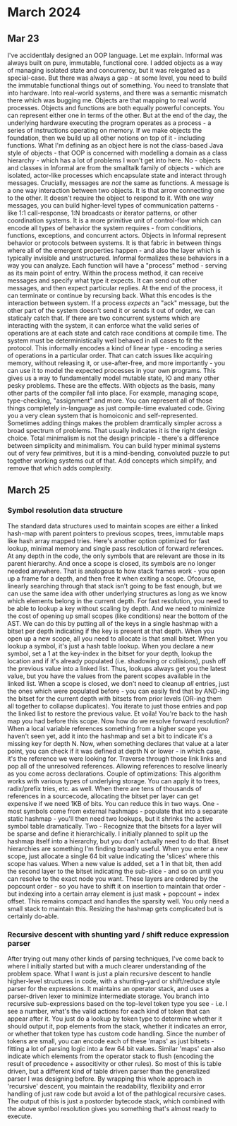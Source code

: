 # March 2024

## Mar 23
I've accidentlaly designed an OOP language. Let me explain.
Informal was always built on pure, immutable, functional core. I added objects as a way of managing isolated state and concurrency, but it was relegated as a special-case. But there was always a gap - at some level, you need to build the immutable functional things out of something. You need to translate that into hardware. Into real-world systems, and there was a semantic mismatch there which was bugging me.
Objects are that mapping to real world processes. Objects and functions are both equally powerful concepts. You can represent either one in terms of the other. But at the end of the day, the underlying hardware executing the program operates as a process - a series of instructions operating on memory. If we make objects the foundation, then we build up all other notions on top of it - including functions. 
What I'm defining as an object here is not the class-based Java style of objects - that OOP is concerned with modelling a domain as a class hierarchy - which has a lot of problems I won't get into here.
No - objects and classes in Informal are from the smalltalk family of objects - which are isolated, actor-like processes which encapsulate state and interact through messages.
Crucially, messages are *not* the same as functions. A message is a one way interaction between two objects. It is that arrow connecting one to the other. It doesn't require the object to respond to it. With one way messages, you can build higher-level types of communication patterns - like 1:1 call-response, 1:N broadcasts or iterator patterns, or other coordination systems. It is a more primitive unit of control-flow which can encode all types of behavior the system requires - from conditions, functions, exceptions, and concurrent actors.
Objects in Informal represent behavior or protocols between systems. It is that fabric in between things where all of the emergent properties happen - and also the layer which is typically invisible and unstructured. Informal formalizes these behaviors in a way you can analyze.
Each function will have a "process" method - serving as its main point of entry.
Within the process method, it can receive messages and specify what type it expects. It can send out other messages, and then expect particular replies. At the end of the process, it can terminate or continue by recursing back.
What this encodes is the interaction between system. If a process *expects* an "ack" message, but the other part of the system doesn't send it or sends it out of order, we can staticaly catch that. If there are two concurrent systems which are interacting with the system, it can enforce what the valid series of operations are at each state and catch race conditions at compile time. The system must be deterministically well behaved in all cases to fit the protocol.
This informally encodes a kind of linear type - encoding a series of operations in a particular order. That can catch issues like acquiring memory, without releasing it, or use-after-free, and more importantly - you can use it to model the expected processes in your own programs.
This gives us a way to fundamentally model mutable state, IO and many other pesky problems. These are the effects.
With objects as the basis, many other parts of the compiler fall into place. For example, managing scope, type-checking, "assignment" and more. You can represent all of those things completely in-language as just compile-time evaluated code. Giving you a very clean system that is homoiconic and self-represented.
Sometimes adding things makes the problem dramtically simpler across a broad spectrum of problems. That usually indicates it is the right design choice. Total minimalism is not the design principle - there's a difference between simplicity and minimalism. You can build hyper minimal systems out of very few primitives, but it is a mind-bending, convoluted puzzle to put together working systems out of that. Add concepts which simplify, and remove that which adds complexity.


## March 25
### Symbol resolution data structure
The standard data structures used to maintain scopes are either a linked hash-map with parent pointers to previous scopes, trees, immutable maps like hash array mapped tries. 
Here's another option optimized for fast lookup, minimal memory and single pass resolution of forward references.
At any depth in the code, the only symbols that are relevant are those in its parent hierarchy. And once a scope is closed, its symbols are no longer needed anywhere. That is analogous to how stack frames work - you open up a frame for a depth, and then free it when exiting a scope. Ofcourse, linearly searching through that stack isn't going to be fast enough, but we can use the same idea with other underlying structures as long as we know which elements belong in the current depth.
For fast resolution, you need to be able to lookup a key without scaling by depth. And we need to minimize the cost of opening up small scopes (like conditions) near the bottom of the AST. 
We can do this by putting all of the keys in a single hashmap with a bitset per depth indicating if the key is present at that depth. When you open up a new scope, all you need to allocate is that small bitset. When you lookup a symbol, it's just a hash table lookup. When you declare a new symbol, set a 1 at the key-index in the bitset for your depth, lookup the location and if it's already populated (i.e. shadowing or collisions), push off the previous value into a linked list. Thus, lookups always get you the latest value, but you have the values from the parent scopes available in the linked list. When a scope is closed, we don't need to cleanup *all* entries, just the ones which were populated before - you can easily find that by AND-ing the bitset for the current depth with bitsets from prior levels (OR-ing them all together to collapse duplicates). You iterate to just those entries and pop the linked list to restore the previous value. Et voila! You're back to the hash map you had before this scope.
Now how do we resolve forward resolution? When a local variable references something from a higher scope you haven't seen yet, add it into the hashmap and set a bit to indicate it's a missing key for depth N. Now, when something declares that value at a later point, you can check if it was defined at depth N or lower - in which case, it's the reference we were looking for. Traverse through those link links and pop all of the unresolved references. Allowing references to resolve linearly as you come across declarations.
Couple of optimizations:
This algorithm works with various types of underlying storage. You can apply it to trees, radix/prefix tries, etc. as well. 
When there are tens of thousands of references in a sourcecode, allocating the bitset per layer can get expensive if we need 1KB of bits. You can reduce this in two ways. 
One - most symbols come from external hashmaps - populate that into a separate static hashmap - you'll then need two lookups, but it shrinks the active symbol table dramatically.
Two - Recognize that the bitsets for a layer will be sparse and define it hierarchically. I initially planned to split up the hashmap itself into a hierarchy, but you don't actually need to do that. Bitset hierarchies are something I'm finding broadly useful. When you enter a new scope, just allocate a single 64 bit value indicating the 'slices' where this scope has values. When a new value is added, set a 1 in that bit, then add the second layer to the bitset indicating the sub-slice - and so on until you can resolve to the exact node you want. These layers are ordered by the popcount order - so you have to shift it on insertion to maintain that order - but indexing into a certain array element is just mask + popcount + index offset. This remains compact and handles the sparsity well. You only need a small stack to maintain this. Resizing the hashmap gets complicated but is certainly do-able. 

### Recursive descent with shunting yard / shift reduce expression parser
After trying out many other kinds of parsing techniques, I've come back to where I initially started but with a much clearer understanding of the problem space. What I want is just a plain recursive descent to handle higher-level structures in code, with a shunting-yard or shift/reduce style parser for the expressions. It maintains an operator stack, and uses a parser-driven lexer to minimize intermediate storage. You branch into recursive sub-expressions based on the top-level token type you see - i.e. I see a number, what's the valid actions for each kind of token that can appear after it. You just do a lookup by token type to determine whether it should output it, pop elements from the stack, whether it indicates an error, or whether that token type has custom code handling. Since the number of tokens are small, you can encode each of these 'maps' as just bitsets - fitting a lot of parsing logic into a few 64 bit values. Similar 'maps' can also indicate which elements from the operator stack to flush (encoding the result of precedence + associtivity or other rules). So most of this is table driven, but a different kind of table driven parser than the generalized parser I was designing before. By wrapping this whole approach in 'recursive' descent, you maintain the readability, flexibility and error handling of just raw code but avoid a lot of the pathlogical recursive cases. The output of this is just a postorder bytecode stack, which combined with the above symbol resolution gives you something that's almost ready to execute.

